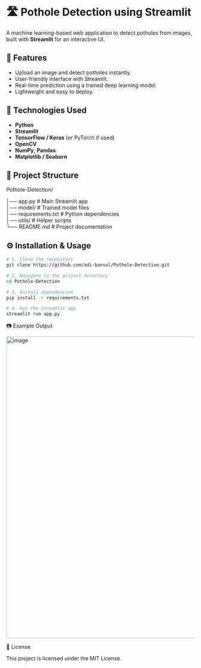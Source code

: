 # 🛣️ Pothole Detection using Streamlit

A machine learning-based web application to detect potholes from images, built with **Streamlit** for an interactive UI.

## 📌 Features
- Upload an image and detect potholes instantly.
- User-friendly interface with Streamlit.
- Real-time prediction using a trained deep learning model.
- Lightweight and easy to deploy.

## 🚀 Technologies Used
- **Python**
- **Streamlit**
- **TensorFlow / Keras** (or PyTorch if used)
- **OpenCV**
- **NumPy**, **Pandas**
- **Matplotlib / Seaborn**

## 📂 Project Structure

Pothole-Detection/

│── app.py             # Main Streamlit app  
│── model/             # Trained model files  
│── requirements.txt   # Python dependencies  
│── utils/             # Helper scripts  
└── README.md          # Project documentation  


## ⚙️ Installation & Usage
```bash
# 1. Clone the repository
git clone https://github.com/adi-bansul/Pothole-Detection.git

# 2. Navigate to the project directory
cd Pothole-Detection

# 3. Install dependencies
pip install -r requirements.txt

# 4. Run the Streamlit app
streamlit run app.py

```
📷 Example Output

<img width="1181" height="807" alt="image" src="https://github.com/user-attachments/assets/ffc1d24c-2e66-4bac-af15-dacc81ce6cdf" />

📜 License

This project is licensed under the MIT License.
